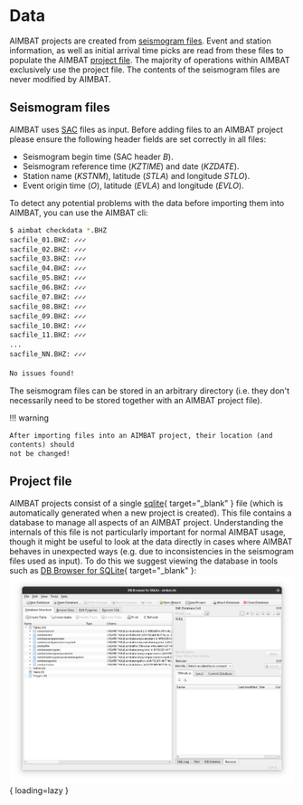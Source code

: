 # Data

AIMBAT projects are created from [seismogram files](data.md#seismogram-files).
Event and station information, as well as initial arrival time picks are read from
these files to populate the AIMBAT [project file](data.md#project-file). The majority
of operations within AIMBAT exclusively use the project file. The contents of the
seismogram files are never modified by AIMBAT.


## Seismogram files

AIMBAT uses [SAC](https://ds.iris.edu/files/sac-manual/) files as input. Before adding
files to an AIMBAT project please ensure the following header fields are set correctly
in all files:

  - Seismogram begin time (SAC header *B*).
  - Seismogram reference time (*KZTIME*) and date (*KZDATE*).
  - Station name (*KSTNM*), latitude (*STLA*) and longitude *STLO*).
  - Event origin time (*O*), latitude (*EVLA*) and longitude (*EVLO*).

To detect any potential problems with the data before importing them into AIMBAT, you can
use the AIMBAT cli:

<!-- termynal -->

```bash
$ aimbat checkdata *.BHZ
sacfile_01.BHZ: ✓✓✓
sacfile_02.BHZ: ✓✓✓
sacfile_03.BHZ: ✓✓✓
sacfile_04.BHZ: ✓✓✓
sacfile_05.BHZ: ✓✓✓
sacfile_06.BHZ: ✓✓✓
sacfile_07.BHZ: ✓✓✓
sacfile_08.BHZ: ✓✓✓
sacfile_09.BHZ: ✓✓✓
sacfile_10.BHZ: ✓✓✓
sacfile_11.BHZ: ✓✓✓
...
sacfile_NN.BHZ: ✓✓✓

No issues found!
```

The seismogram files can be stored in an arbitrary directory (i.e. they don't necessarily
need to be stored together with an AIMBAT project file).

!!! warning

    After importing files into an AIMBAT project, their location (and contents) should
    not be changed!


## Project file

AIMBAT projects consist of a single [sqlite](https://www.sqlite.org){ target="_blank" }
file (which is automatically generated when a new project is created). This file contains
a database to manage all aspects of an AIMBAT project. Understanding the internals of this
file is not particularly important for normal AIMBAT usage, though it might be useful to
look at the data directly in cases where AIMBAT behaves in unexpected ways (e.g. due to
inconsistencies in the seismogram files used as input). To do this we suggest viewing the
database in tools such as [DB Browser for SQLite](https://sqlitebrowser.org){ target="_blank" }:
![DB Browser](../images/sqlbrowser.png){ loading=lazy }
